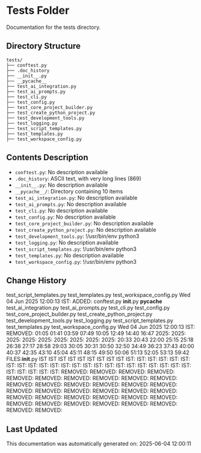 <!-- filepath: /home/michaelnewham/Projects/create_python_project/tests/aboutthisfolder.md -->
# Tests Folder

Documentation for the tests directory.

## Directory Structure

```
tests/
├── conftest.py
├── .doc_history
├── __init__.py
├── __pycache__
├── test_ai_integration.py
├── test_ai_prompts.py
├── test_cli.py
├── test_config.py
├── test_core_project_builder.py
├── test_create_python_project.py
├── test_development_tools.py
├── test_logging.py
├── test_script_templates.py
├── test_templates.py
├── test_workspace_config.py
```

## Contents Description

- `conftest.py`: No description available
- `.doc_history`: ASCII text, with very long lines (869)
- `__init__.py`: No description available
- `__pycache__/`: Directory containing 10 items
- `test_ai_integration.py`: No description available
- `test_ai_prompts.py`: No description available
- `test_cli.py`: No description available
- `test_config.py`: No description available
- `test_core_project_builder.py`: No description available
- `test_create_python_project.py`: No description available
- `test_development_tools.py`: !/usr/bin/env python3
- `test_logging.py`: No description available
- `test_script_templates.py`: !/usr/bin/env python3
- `test_templates.py`: No description available
- `test_workspace_config.py`: !/usr/bin/env python3

## Change History

test_script_templates.py
test_templates.py
test_workspace_config.py
Wed 04 Jun 2025 12:00:13 IST: ADDED: conftest.py __init__.py __pycache__ test_ai_integration.py test_ai_prompts.py test_cli.py test_config.py test_core_project_builder.py test_create_python_project.py test_development_tools.py test_logging.py test_script_templates.py test_templates.py test_workspace_config.py 
Wed 04 Jun 2025 12:00:13 IST: REMOVED:                                     01:05 01:41 03:59 07:49 10:05 12:49 14:40 16:47 2025: 2025: 2025: 2025: 2025: 2025: 2025: 2025: 2025: 20:33 20:43 22:00 25:15 25:18 26:38 27:17 28:58 29:03 30:05 30:31 30:50 32:50 34:49 36:23 37:43 40:00 40:37 42:35 43:10 45:04 45:11 48:15 49:50 50:06 51:13 52:05 53:13 59:42 FILES:__init__.py IST IST IST IST IST IST IST IST IST IST: IST: IST: IST: IST: IST: IST: IST: IST: IST: IST: IST: IST: IST: IST: IST: IST: IST: IST: IST: IST: IST: IST: IST: IST: IST: IST: IST: REMOVED: REMOVED: REMOVED: REMOVED: REMOVED: REMOVED: REMOVED: REMOVED: REMOVED: REMOVED: REMOVED: REMOVED: REMOVED: REMOVED: REMOVED: REMOVED: REMOVED: REMOVED: REMOVED: REMOVED: REMOVED: REMOVED: REMOVED: REMOVED: REMOVED: REMOVED: REMOVED: REMOVED: REMOVED: REMOVED: REMOVED: REMOVED: REMOVED: REMOVED: REMOVED: REMOVED: 

## Last Updated

This documentation was automatically generated on: 2025-06-04 12:00:11
